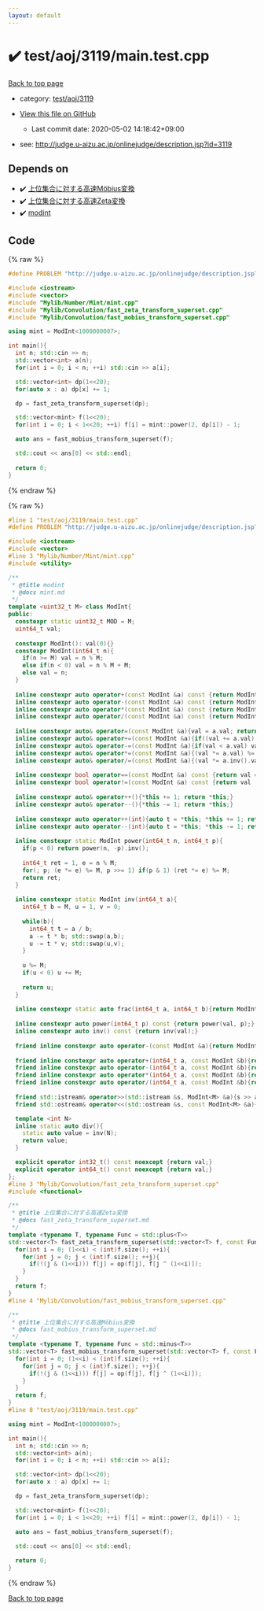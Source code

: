 ```yaml
---
layout: default
---
```


<!-- mathjax config similar to math.stackexchange -->
<script type="text/javascript" async
  src="https://cdnjs.cloudflare.com/ajax/libs/mathjax/2.7.5/MathJax.js?config=TeX-MML-AM_CHTML">
</script>
<script type="text/x-mathjax-config">
  MathJax.Hub.Config({
    TeX: { equationNumbers: { autoNumber: "AMS" }},
    tex2jax: {
      inlineMath: [ ['$','$'] ],
      processEscapes: true
    },
    "HTML-CSS": { matchFontHeight: false },
    displayAlign: "left",
    displayIndent: "2em"
  });
</script>

<script type="text/javascript" src="https://cdnjs.cloudflare.com/ajax/libs/jquery/3.4.1/jquery.min.js"></script>
<script src="https://cdn.jsdelivr.net/npm/jquery-balloon-js@1.1.2/jquery.balloon.min.js" integrity="sha256-ZEYs9VrgAeNuPvs15E39OsyOJaIkXEEt10fzxJ20+2I=" crossorigin="anonymous"></script>
<script type="text/javascript" src="../../../../assets/js/copy-button.js"></script>
<link rel="stylesheet" href="../../../../assets/css/copy-button.css" />


# :heavy_check_mark: test/aoj/3119/main.test.cpp

<a href="../../../../index.html">Back to top page</a>

* category: <a href="../../../../index.html#59b3322e8805b9ff175a68f1a5d31d67">test/aoj/3119</a>
* <a href="{{ site.github.repository_url }}/blob/master/test/aoj/3119/main.test.cpp">View this file on GitHub</a>
    - Last commit date: 2020-05-02 14:18:42+09:00


* see: <a href="http://judge.u-aizu.ac.jp/onlinejudge/description.jsp?id=3119">http://judge.u-aizu.ac.jp/onlinejudge/description.jsp?id=3119</a>


## Depends on

* :heavy_check_mark: <a href="../../../../library/Mylib/Convolution/fast_mobius_transform_superset.cpp.html">上位集合に対する高速Möbius変換</a>
* :heavy_check_mark: <a href="../../../../library/Mylib/Convolution/fast_zeta_transform_superset.cpp.html">上位集合に対する高速Zeta変換</a>
* :heavy_check_mark: <a href="../../../../library/Mylib/Number/Mint/mint.cpp.html">modint</a>


## Code

<a id="unbundled"></a>
{% raw %}
```cpp
#define PROBLEM "http://judge.u-aizu.ac.jp/onlinejudge/description.jsp?id=3119"

#include <iostream>
#include <vector>
#include "Mylib/Number/Mint/mint.cpp"
#include "Mylib/Convolution/fast_zeta_transform_superset.cpp"
#include "Mylib/Convolution/fast_mobius_transform_superset.cpp"

using mint = ModInt<1000000007>;

int main(){
  int n; std::cin >> n;
  std::vector<int> a(n);
  for(int i = 0; i < n; ++i) std::cin >> a[i];

  std::vector<int> dp(1<<20);
  for(auto x : a) dp[x] += 1;

  dp = fast_zeta_transform_superset(dp);

  std::vector<mint> f(1<<20);
  for(int i = 0; i < 1<<20; ++i) f[i] = mint::power(2, dp[i]) - 1;

  auto ans = fast_mobius_transform_superset(f);

  std::cout << ans[0] << std::endl;
  
  return 0;
}

```
{% endraw %}

<a id="bundled"></a>
{% raw %}
```cpp
#line 1 "test/aoj/3119/main.test.cpp"
#define PROBLEM "http://judge.u-aizu.ac.jp/onlinejudge/description.jsp?id=3119"

#include <iostream>
#include <vector>
#line 3 "Mylib/Number/Mint/mint.cpp"
#include <utility>

/**
 * @title modint
 * @docs mint.md
 */
template <uint32_t M> class ModInt{
public:
  constexpr static uint32_t MOD = M;
  uint64_t val;
  
  constexpr ModInt(): val(0){}
  constexpr ModInt(int64_t n){
    if(n >= M) val = n % M;
    else if(n < 0) val = n % M + M;
    else val = n;
  }
  
  inline constexpr auto operator+(const ModInt &a) const {return ModInt(val + a.val);}
  inline constexpr auto operator-(const ModInt &a) const {return ModInt(val - a.val);}
  inline constexpr auto operator*(const ModInt &a) const {return ModInt(val * a.val);}
  inline constexpr auto operator/(const ModInt &a) const {return ModInt(val * a.inv().val);}
  
  inline constexpr auto& operator=(const ModInt &a){val = a.val; return *this;}
  inline constexpr auto& operator+=(const ModInt &a){if((val += a.val) >= M) val -= M; return *this;}
  inline constexpr auto& operator-=(const ModInt &a){if(val < a.val) val += M; val -= a.val; return *this;}
  inline constexpr auto& operator*=(const ModInt &a){(val *= a.val) %= M; return *this;}
  inline constexpr auto& operator/=(const ModInt &a){(val *= a.inv().val) %= M; return *this;}
 
  inline constexpr bool operator==(const ModInt &a) const {return val == a.val;}
  inline constexpr bool operator!=(const ModInt &a) const {return val != a.val;}
 
  inline constexpr auto& operator++(){*this += 1; return *this;}
  inline constexpr auto& operator--(){*this -= 1; return *this;}
 
  inline constexpr auto operator++(int){auto t = *this; *this += 1; return t;}
  inline constexpr auto operator--(int){auto t = *this; *this -= 1; return t;}
 
  inline constexpr static ModInt power(int64_t n, int64_t p){
    if(p < 0) return power(n, -p).inv();
    
    int64_t ret = 1, e = n % M;
    for(; p; (e *= e) %= M, p >>= 1) if(p & 1) (ret *= e) %= M;
    return ret;
  }
 
  inline constexpr static ModInt inv(int64_t a){
    int64_t b = M, u = 1, v = 0;
    
    while(b){
      int64_t t = a / b;
      a -= t * b; std::swap(a,b);
      u -= t * v; std::swap(u,v);
    }
 
    u %= M;
    if(u < 0) u += M;
    
    return u;
  }
 
  inline constexpr static auto frac(int64_t a, int64_t b){return ModInt(a) / ModInt(b);}
  
  inline constexpr auto power(int64_t p) const {return power(val, p);}
  inline constexpr auto inv() const {return inv(val);}
 
  friend inline constexpr auto operator-(const ModInt &a){return ModInt(-a.val);}
 
  friend inline constexpr auto operator+(int64_t a, const ModInt &b){return ModInt(a) + b;}
  friend inline constexpr auto operator-(int64_t a, const ModInt &b){return ModInt(a) - b;}
  friend inline constexpr auto operator*(int64_t a, const ModInt &b){return ModInt(a) * b;}
  friend inline constexpr auto operator/(int64_t a, const ModInt &b){return ModInt(a) / b;}
 
  friend std::istream& operator>>(std::istream &s, ModInt<M> &a){s >> a.val; return s;}
  friend std::ostream& operator<<(std::ostream &s, const ModInt<M> &a){s << a.val; return s;}

  template <int N>
  inline static auto div(){
    static auto value = inv(N);
    return value;
  }

  explicit operator int32_t() const noexcept {return val;}
  explicit operator int64_t() const noexcept {return val;}
};
#line 3 "Mylib/Convolution/fast_zeta_transform_superset.cpp"
#include <functional>

/**
 * @title 上位集合に対する高速Zeta変換
 * @docs fast_zeta_transform_superset.md
 */
template <typename T, typename Func = std::plus<T>>
std::vector<T> fast_zeta_transform_superset(std::vector<T> f, const Func &op = std::plus<T>()){
  for(int i = 0; (1<<i) < (int)f.size(); ++i){
    for(int j = 0; j < (int)f.size(); ++j){
      if(!(j & (1<<i))) f[j] = op(f[j], f[j ^ (1<<i)]);
    }
  }
  return f;
}
#line 4 "Mylib/Convolution/fast_mobius_transform_superset.cpp"

/**
 * @title 上位集合に対する高速Möbius変換
 * @docs fast_mobius_transform_superset.md
 */
template <typename T, typename Func = std::minus<T>>
std::vector<T> fast_mobius_transform_superset(std::vector<T> f, const Func &op = std::minus<T>()){
  for(int i = 0; (1<<i) < (int)f.size(); ++i){
    for(int j = 0; j < (int)f.size(); ++j){
      if(!(j & (1<<i))) f[j] = op(f[j], f[j ^ (1<<i)]);
    }
  }
  return f;
}
#line 8 "test/aoj/3119/main.test.cpp"

using mint = ModInt<1000000007>;

int main(){
  int n; std::cin >> n;
  std::vector<int> a(n);
  for(int i = 0; i < n; ++i) std::cin >> a[i];

  std::vector<int> dp(1<<20);
  for(auto x : a) dp[x] += 1;

  dp = fast_zeta_transform_superset(dp);

  std::vector<mint> f(1<<20);
  for(int i = 0; i < 1<<20; ++i) f[i] = mint::power(2, dp[i]) - 1;

  auto ans = fast_mobius_transform_superset(f);

  std::cout << ans[0] << std::endl;
  
  return 0;
}

```
{% endraw %}

<a href="../../../../index.html">Back to top page</a>

